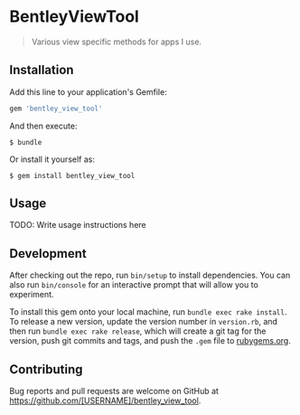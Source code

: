 # BentleyViewTool

> Various view specific methods for apps I use.

## Installation

Add this line to your application's Gemfile:

```ruby
gem 'bentley_view_tool'
```

And then execute:

    $ bundle

Or install it yourself as:

    $ gem install bentley_view_tool

## Usage

TODO: Write usage instructions here

## Development

After checking out the repo, run `bin/setup` to install dependencies. You can also run `bin/console` for an interactive prompt that will allow you to experiment.

To install this gem onto your local machine, run `bundle exec rake install`. To release a new version, update the version number in `version.rb`, and then run `bundle exec rake release`, which will create a git tag for the version, push git commits and tags, and push the `.gem` file to [rubygems.org](https://rubygems.org).

## Contributing

Bug reports and pull requests are welcome on GitHub at https://github.com/[USERNAME]/bentley_view_tool.
